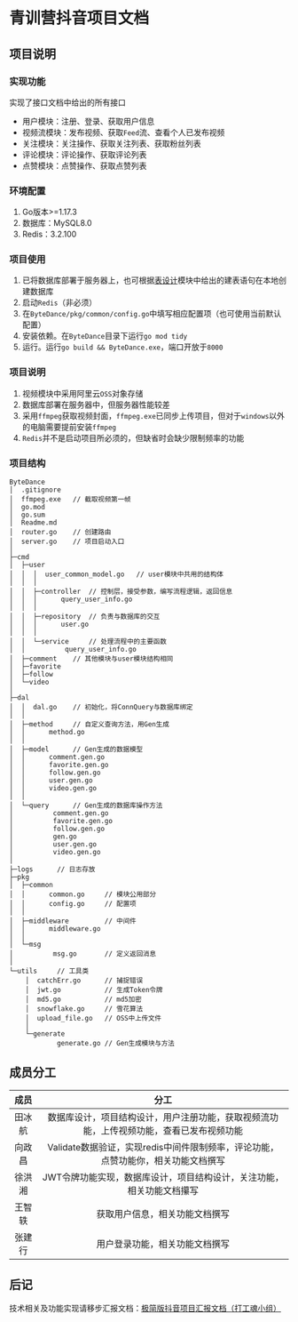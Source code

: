 # 青训营抖音项目文档

## 项目说明

### 实现功能

实现了接口文档中给出的所有接口

+ 用户模块：注册、登录、获取用户信息
+ 视频流模块：发布视频、获取`Feed`流、查看个人已发布视频
+ 关注模块：关注操作、获取关注列表、获取粉丝列表
+ 评论模块：评论操作、获取评论列表
+ 点赞模块：点赞操作、获取点赞列表

### 环境配置

1. Go版本>=1.17.3
2. 数据库：MySQL8.0
3. Redis：3.2.100

### 项目使用

1. 已将数据库部署于服务器上，也可根据[表设计](https://yvrcskowz5.feishu.cn/docs/doccnJpAemQe5YEr9TmIxL2JCXb#表设计)模块中给出的建表语句在本地创建数据库
2. 启动`Redis`（非必须）
3. 在`ByteDance/pkg/common/config.go`中填写相应配置项（也可使用当前默认配置）
4. 安装依赖。在`ByteDance`目录下运行`go mod tidy`
5. 运行。运行`go build && ByteDance.exe`，端口开放于`8000`

### 项目说明

1. 视频模块中采用阿里云`OSS`对象存储
2. 数据库部署在服务器中，但服务器性能较差
3. 采用`ffmpeg`获取视频封面，`ffmpeg.exe`已同步上传项目，但对于`windows`以外的电脑需要提前安装`ffmpeg`
4. `Redis`并不是启动项目所必须的，但缺省时会缺少限制频率的功能

### 项目结构

```
ByteDance
│  .gitignore
│  ffmpeg.exe	// 截取视频第一帧
│  go.mod
│  go.sum
│  Readme.md
│  router.go	// 创建路由
│  server.go	// 项目启动入口
│
├─cmd
│  ├─user
│  │  │  user_common_model.go	// user模块中共用的结构体
│  │  │
│  │  ├─controller	// 控制层，接受参数，编写流程逻辑，返回信息
│  │  │      query_user_info.go
│  │  │
│  │  ├─repository	// 负责与数据库的交互
│  │  │      user.go
│  │  │
│  │  └─service		// 处理流程中的主要函数
│  │          query_user_info.go
│  ├─comment	// 其他模块与user模块结构相同
│  ├─favorite
│  ├─follow
│  └─video
│
├─dal
│  │  dal.go	// 初始化，将ConnQuery与数据库绑定
│  │
│  ├─method		// 自定义查询方法，用Gen生成
│  │      method.go
│  │
│  ├─model		// Gen生成的数据模型
│  │      comment.gen.go
│  │      favorite.gen.go
│  │      follow.gen.go
│  │      user.gen.go
│  │      video.gen.go
│  │
│  └─query		// Gen生成的数据库操作方法
│          comment.gen.go
│          favorite.gen.go
│          follow.gen.go
│          gen.go
│          user.gen.go
│          video.gen.go
│
├─logs		// 日志存放
├─pkg		
│  ├─common
│  │      common.go		// 模块公用部分
│  │      config.go		// 配置项
│  │
│  ├─middleware			// 中间件
│  │      middleware.go
│  │
│  └─msg
│          msg.go		// 定义返回消息
│
└─utils		// 工具类
    │  catchErr.go		// 捕捉错误
    │  jwt.go			// 生成Token令牌
    │  md5.go			// md5加密
    │  snowflake.go		// 雪花算法
    │  upload_file.go	// OSS中上传文件
    │
    └─generate
            generate.go	// Gen生成模块与方法
```



## 成员分工

| **成员** |                           **分工**                           |
| :------: | :----------------------------------------------------------: |
|  田冰航  | 数据库设计，项目结构设计，用户注册功能，获取视频流功能，上传视频功能，查看已发布视频功能 |
|  向政昌  | Validate数据验证，实现redis中间件限制频率，评论功能， 点赞功能你，相关功能文档撰写 |
|  徐洪湘  | JWT令牌功能实现，数据库设计，项目结构设计，关注功能，相关功能文档攥写 |
|  王智轶  |                获取用户信息，相关功能文档撰写                |
|  张建行  |                用户登录功能，相关功能文档撰写                |

## 后记

技术相关及功能实现请移步汇报文档：[极简版抖音项目汇报文档（打工魂小组）](https://yvrcskowz5.feishu.cn/docs/doccnJpAemQe5YEr9TmIxL2JCXb#)